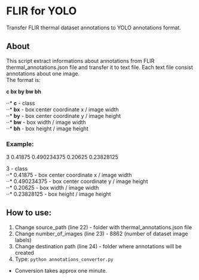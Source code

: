 # FLIR for YOLO
Transfer FLIR thermal dataset annotations to YOLO annotations format. 

## About
This script extract informations about annotations from FLIR thermal_annotations.json file and transfer it to text file. Each text file consist annotations about one image.  
The format is:  

**c  bx  by  bw  bh**  

⋅⋅* **c** -  class  
⋅⋅* **bx** - box center coordinate x / image width  
⋅⋅* **by** - box center coordinate y / image height  
⋅⋅* **bw** - box width / image width  
⋅⋅* **bh** - box height / image height  

  
  ### **Example:**
  3 0.41875 0.490234375 0.20625 0.23828125
   
   
  3 - class  
 ⋅⋅* 0.41875 - box center coordinate x / image width  
 ⋅⋅* 0.490234375 - box center coordinate y / image height  
 ⋅⋅* 0.20625 - box width / image width  
 ⋅⋅* 0.23828125 - box height / image height  
  
## How to use:
1. Change source_path (line 22) - folder with thermal_annotations.json file 
2. Change number_of_images (line 23) - 8862 (number of dataset image labels)
3. Change destination path (line 24) - folder where annotations will be created
4. Type: `python annotations_convertor.py` 

* Conversion takes approx one minute.
